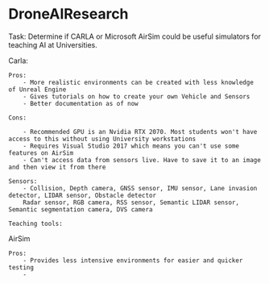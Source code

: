 # DroneAIResearch

Task: Determine if CARLA or Microsoft AirSim could be useful simulators for teaching AI at Universities.

Carla: 

    Pros: 
        - More realistic environments can be created with less knowledge of Unreal Engine
        - Gives tutorials on how to create your own Vehicle and Sensors
        - Better documentation as of now
    
    Cons: 
    
        - Recommended GPU is an Nvidia RTX 2070. Most students won't have access to this without using University workstations
        - Requires Visual Studio 2017 which means you can't use some features on AirSim
        - Can't access data from sensors live. Have to save it to an image and then view it from there
        
    Sensors:
        - Collision, Depth camera, GNSS sensor, IMU sensor, Lane invasion detector, LIDAR sensor, Obstacle detector
        Radar sensor, RGB camera, RSS sensor, Semantic LIDAR sensor, Semantic segmentation camera, DVS camera
    
    Teaching tools:
    
AirSim

    Pros:
        - Provides less intensive environments for easier and quicker testing
        - 

